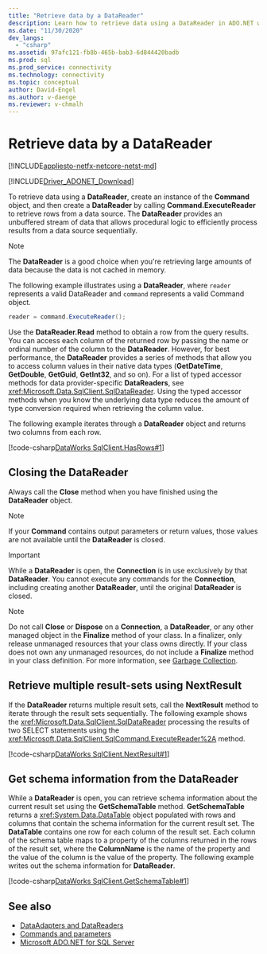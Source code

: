 ```yaml
---
title: "Retrieve data by a DataReader"
description: Learn how to retrieve data using a DataReader in ADO.NET with this sample code. DataReader provides an unbuffered stream of data.
ms.date: "11/30/2020"
dev_langs: 
  - "csharp"
ms.assetid: 97afc121-fb8b-465b-bab3-6d844420badb
ms.prod: sql
ms.prod_service: connectivity
ms.technology: connectivity
ms.topic: conceptual
author: David-Engel
ms.author: v-daenge
ms.reviewer: v-chmalh
---
```

# Retrieve data by a DataReader

[!INCLUDE[appliesto-netfx-netcore-netst-md](../../includes/appliesto-netfx-netcore-netst-md.md)]

[!INCLUDE[Driver_ADONET_Download](../../includes/driver_adonet_download.md)]

To retrieve data using a **DataReader**, create an instance of the **Command** object, and then create a **DataReader** by calling **Command.ExecuteReader** to retrieve rows from a data source. The **DataReader** provides an unbuffered stream of data that allows procedural logic to efficiently process results from a data source sequentially.

> [!NOTE]
> The **DataReader** is a good choice when you're retrieving large amounts of data because the data is not cached in memory.

The following example illustrates using a **DataReader**, where `reader` represents a valid DataReader and `command` represents a valid Command object.  

```csharp
reader = command.ExecuteReader();  
```

Use the **DataReader.Read** method to obtain a row from the query results. You can access each column of the returned row by passing the name or ordinal number of the column to the **DataReader**. However, for best performance, the **DataReader** provides a series of methods that allow you to access column values in their native data types (**GetDateTime**, **GetDouble**, **GetGuid**, **GetInt32**, and so on). For a list of typed accessor methods for data provider-specific **DataReaders**, see <xref:Microsoft.Data.SqlClient.SqlDataReader>. Using the typed accessor methods when you know the underlying data type reduces the amount of type conversion required when retrieving the column value.  

The following example iterates through a **DataReader** object and returns two columns from each row.  

[!code-csharp[DataWorks SqlClient.HasRows#1](~/../sqlclient/doc/samples/SqlDataReader_HasRows.cs#1)]

## Closing the DataReader  

Always call the **Close** method when you have finished using the **DataReader** object.

> [!NOTE]
> If your **Command** contains output parameters or return values, those values are not available until the **DataReader** is closed.  

> [!IMPORTANT]
> While a **DataReader** is open, the **Connection** is in use exclusively by that **DataReader**. You cannot execute any commands for the **Connection**, including creating another **DataReader**, until the original **DataReader** is closed.  

> [!NOTE]
> Do not call **Close** or **Dispose** on a **Connection**, a **DataReader**, or any other managed object in the **Finalize** method of your class. In a finalizer, only release unmanaged resources that your class owns directly. If your class does not own any unmanaged resources, do not include a **Finalize** method in your class definition. For more information, see [Garbage Collection](/dotnet/standard/garbage-collection/index.md).
 
## Retrieve multiple result-sets using NextResult

If the **DataReader** returns multiple result sets, call the **NextResult** method to iterate through the result sets sequentially. The following example shows the <xref:Microsoft.Data.SqlClient.SqlDataReader> processing the results of two SELECT statements using the <xref:Microsoft.Data.SqlClient.SqlCommand.ExecuteReader%2A> method.  

[!code-csharp[DataWorks SqlClient.NextResult#1](~/../sqlclient/doc/samples/SqlDataReader_NextResult.cs#1)]

## Get schema information from the DataReader  

While a **DataReader** is open, you can retrieve schema information about the current result set using the **GetSchemaTable** method. **GetSchemaTable** returns a <xref:System.Data.DataTable> object populated with rows and columns that contain the schema information for the current result set. The **DataTable** contains one row for each column of the result set. Each column of the schema table maps to a property of the columns returned in the rows of the result set, where the **ColumnName** is the name of the property and the value of the column is the value of the property. The following example writes out the schema information for **DataReader**.  

[!code-csharp[DataWorks SqlClient.GetSchemaTable#1](~/../sqlclient/doc/samples/SqlDataReader_GetSchemaTable.cs#1)]

## See also

- [DataAdapters and DataReaders](dataadapters-datareaders.md)
- [Commands and parameters](commands-parameters.md)
- [Microsoft ADO.NET for SQL Server](microsoft-ado-net-sql-server.md)
